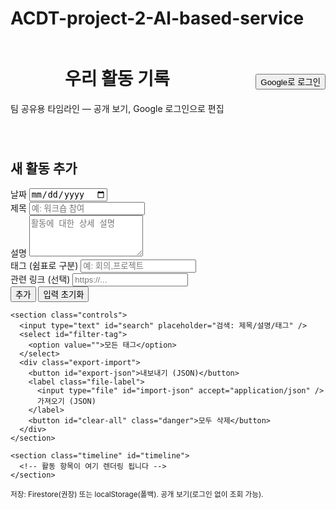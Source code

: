 # ACDT-project-2-Al-based-service
<!doctype html>
<html lang="ko">
<head>
  <meta charset="utf-8" />
  <meta name="viewport" content="width=device-width,initial-scale=1" />
  <title>활동 기록 (팀용)</title>
  <link rel="stylesheet" href="styles.css" />
</head>
<body>
  <header>
    <div style="display:flex;align-items:center;justify-content:space-between;gap:12px;">
      <div>
        <h1>우리 활동 기록</h1>
        <p class="subtitle">팀 공유용 타임라인 — 공개 보기, Google 로그인으로 편집</p>
      </div>
      <div id="auth-area" style="text-align:right">
        <div id="user-info" style="display:inline-block;vertical-align:middle"></div>
        <button id="sign-in" style="margin-left:8px">Google로 로그인</button>
        <button id="sign-out" style="display:none;margin-left:8px">로그아웃</button>
      </div>
    </div>
  </header>

  <main>
    <section class="form-section">
      <h2>새 활동 추가</h2>
      <form id="activity-form">
        <div class="row">
          <label for="date">날짜</label>
          <input type="date" id="date" required />
        </div>
        <div class="row">
          <label for="title">제목</label>
          <input type="text" id="title" placeholder="예: 워크숍 참여" required />
        </div>
        <div class="row">
          <label for="description">설명</label>
          <textarea id="description" rows="4" placeholder="활동에 대한 상세 설명"></textarea>
        </div>
        <div class="row">
          <label for="tags">태그 (쉼표로 구분)</label>
          <input type="text" id="tags" placeholder="예: 회의,프로젝트" />
        </div>
        <div class="row">
          <label for="link">관련 링크 (선택)</label>
          <input type="url" id="link" placeholder="https://..." />
        </div>
        <div class="form-actions">
          <button type="submit" id="add-btn">추가</button>
          <button type="button" id="clear-btn">입력 초기화</button>
        </div>
      </form>
    </section>

    <section class="controls">
      <input type="text" id="search" placeholder="검색: 제목/설명/태그" />
      <select id="filter-tag">
        <option value="">모든 태그</option>
      </select>
      <div class="export-import">
        <button id="export-json">내보내기 (JSON)</button>
        <label class="file-label">
          <input type="file" id="import-json" accept="application/json" />
          가져오기 (JSON)
        </label>
        <button id="clear-all" class="danger">모두 삭제</button>
      </div>
    </section>

    <section class="timeline" id="timeline">
      <!-- 활동 항목이 여기 렌더링 됩니다 -->
    </section>
  </main>

  <footer>
    <small>저장: Firestore(권장) 또는 localStorage(폴백). 공개 보기(로그인 없이 조회 가능).</small>
  </footer>

  <!-- Firebase SDK (compat) - 자리표시 사용 -->
  <script src="https://www.gstatic.com/firebasejs/9.22.2/firebase-app-compat.js"></script>
  <script src="https://www.gstatic.com/firebasejs/9.22.2/firebase-auth-compat.js"></script>
  <script src="https://www.gstatic.com/firebasejs/9.22.2/firebase-firestore-compat.js"></script>

  <script src="script.js"></script>
</body>
</html>
